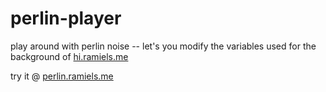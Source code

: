# perlin-player
play around with perlin noise -- let's you modify the variables used for the background of [hi.ramiels.me](https://hi.ramiels.me)

try it @ [perlin.ramiels.me](https://perlin.ramiels.me)

